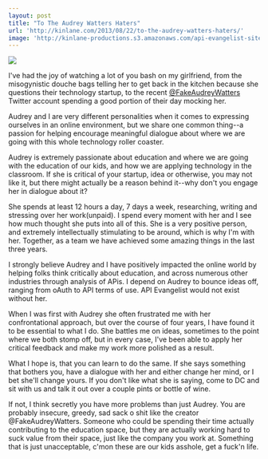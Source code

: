 ```yaml
---
layout: post
title: "To The Audrey Watters Haters"
url: 'http://kinlane.com/2013/08/22/to-the-audrey-watters-haters/'
image: 'http://kinlane-productions.s3.amazonaws.com/api-evangelist-site/blog/audrey-kin-paris.jpg'
---
```


![][1]

I've had the joy of watching a lot of you bash on my girlfriend, from the misogynistic douche bags telling her to get back in the kitchen because she questions their technology startup, to the recent [@FakeAudreyWatters][2] Twitter account spending a good portion of their day mocking her.

Audrey and I are very different personalities when it comes to expressing ourselves in an online environment, but we share one common thing--a passion for helping encourage meaningful dialogue about where we are going with this whole technology roller coaster.

Audrey is extremely passionate about education and where we are going with the education of our kids, and how we are applying technology in the classroom. If she is critical of your startup, idea or otherwise, you may not like it, but there might actually be a reason behind it--why don't you engage her in dialogue about it?

She spends at least 12 hours a day, 7 days a week, researching, writing and stressing over her work(unpaid). I spend every moment with her and I see how much thought she puts into all of this. She is a very positive person, and extremely intellectually stimulating to be around, which is why I'm with her. Together, as a team we have achieved some amazing things in the last three years.

I strongly believe Audrey and I have positively impacted the online world by helping folks think critically about education, and across numerous other industries through analysis of APis. I depend on Audrey to bounce ideas off, ranging from oAuth to API terms of use. API Evangelist would not exist without her.

When I was first with Audrey she often frustrated me with her confrontational approach, but over the course of four years, I have found it to be essential to what I do. She battles me on ideas, sometimes to the point where we both stomp off, but in every case, I've been able to apply her critical feedback and make my work more polished as a result.

What I hope is, that you can learn to do the same. If she says something that bothers you, have a dialogue with her and either change her mind, or I bet she'll change yours. If you don't like what she is saying, come to DC and sit with us and talk it out over a couple pints or bottle of wine.

If not, I think secretly you have more problems than just Audrey. You are probably insecure, greedy, sad sack o shit like the creator @FakeAudreyWatters. Someone who could be spending their time actually contributing to the education space, but they are actually working hard to suck value from their space, just like the company you work at. Something that is just unacceptable, c'mon these are our kids asshole, get a fuck'n life.

   [1]: https://s3.amazonaws.com/kinlane-productions/kin-lane/audrey-kin-paris.jpg
   [2]: https://twitter.com/FakeAudryWattrs
